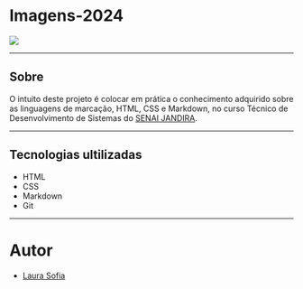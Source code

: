 # Imagens-2024

![](./screenshot/preview.png)

---
## Sobre
O intuito deste projeto é colocar em prática o conhecimento adquirido sobre as linguagens de marcação, HTML, CSS e Markdown, no curso Técnico de Desenvolvimento de Sistemas do [SENAI JANDIRA](https://sp.senai.br/unidade/jandira/).

---
## Tecnologias ultilizadas
- HTML
- CSS
- Markdown
- Git

---
# Autor
- [Laura Sofia](https://www.linkedin.com/in/laura-sofia-0a5b06326/?trk=opento_sprofile_topcard)